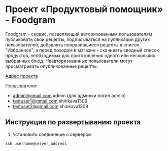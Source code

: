 # Проект «Продуктовый помощник» - Foodgram

Foodgram - cервис, позволяющий авторизованным пользователям публиковать свои рецепты, подписываться на публикации других пользователей, добавлять понравившиеся рецепты в список "Избранное", а перед походом в магазин - скачивать сводный список продуктов, необходимых для приготовления одного или нескольких выбранных блюд. Неавторизованные пользователи могут просматривать опубликованные рецепты.

[Адрес проекта](http://62.84.120.235/)

Пользователи:
- admin@gmail.com admin (для админки логин admin)
- testuser1@gmail.com shinkava1309
- testuser2@gmail.com shinkava1309

## Инструкция по развертыванию проекта

1. Установить соединение с сервером

`ssh username@server_address`